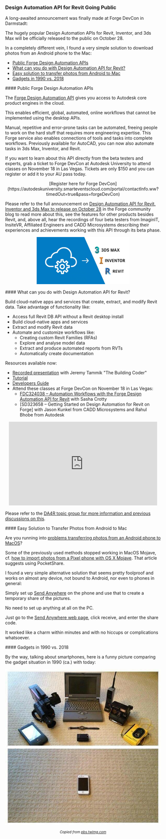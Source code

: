 <head>
<meta http-equiv="Content-Type" content="text/html; charset=utf-8">
<link rel="stylesheet" type="text/css" href="bc.css">
<script src="https://cdn.rawgit.com/google/code-prettify/master/loader/run_prettify.js" type="text/javascript"></script>
<script async src="https://platform.twitter.com/widgets.js" charset="utf-8"></script>
</head>

<!---

- Design Automation API for Revit, Inventor & 3ds Max to release on October 28
  https://forge.autodesk.com/blog/design-automation-api-revit-inventor-3ds-max-release-october-28

- are you running into problems transferring photos from an android phone to macos?
  https://duckduckgo.com/?q=problem+transferring+photos+from+an+android+phone+to+macos&atb=v180-1&ia=images
  some of the previous methods stopped working in mac os mojave, 
  cf. [how to import photos from a Pixel phone with OS X Mojave](https://macintoshhowto.com/phone/how-to-import-photos-from-a-pixel-phone-with-os-x-mojave.html).
  That article suggests using PocketShare. 
  I found a very simple alternative solution that seems pretty foolproof:
  simply set up [Send Anywhere](https://send-anywhere.com) on the phone and and use that to create a temporary share of the pictures.
  No need to set up anything at all on the PC.
  Just go to the web page, click receive, and enter the share code.
  It worked like a charm with no hiccups or complications whatsoever.

- 1990 vs. 2018
  https://pbs.twimg.com/media/EFzasMcXUAAVbIO.jpg
  https://pbs.twimg.com/media/EFzasMcXUAAVbIO.jpg
  img/smartphone_replaces_gadgets.jpg

twitter:

 in the #RevitAPI @AutodeskForge @AutodeskRevit #bim #DynamoBim #ForgeDevCon 

The hugely popular Design Automation APIs for Revit, Inventor, and 3ds Max will be officially released to the public on October 28.
In a completely different vein, I found a very simple solution to download photos from an Android phone to the Mac
&ndash; Public Forge Design Automation APIs
&ndash; What can you do with Design Automation API for Revit?
&ndash; Easy solution to transfer photos from Android to Mac
&ndash; Gadgets in 1990 vs. 2018...

linkedin:

#bim #DynamoBim #ForgeDevCon #Revit #API #IFC #SDK #AI #VisualStudio #Autodesk #AEC #adsk

the [Revit API discussion forum](http://forums.autodesk.com/t5/revit-api-forum/bd-p/160) thread

<p style="font-size: 80%; font-style:italic"></p>

-->

### Design Automation API for Revit Going Public

A long-awaited announcement was finally made at Forge DevCon in Darmstadt:

The hugely popular Design Automation APIs for Revit, Inventor, and 3ds Max will be officially released to the public on October 28.

In a completely different vein, I found a very simple solution to download photos from an Android phone to the Mac:

- [Public Forge Design Automation APIs](#2)
- [What can you do with Design Automation API for Revit?](#3)
- [Easy solution to transfer photos from Android to Mac](#4)
- [Gadgets in 1990 vs. 2018](#5)

####<a name="2"></a> Public Forge Design Automation APIs

The [Forge Design Automation API](https://forge.autodesk.com/en/docs/design-automation/v3/developers_guide/overview) gives
you access to Autodesk core product engines in the cloud.

This enables efficient, global, automated, online workflows that cannot be implemented using the desktop APIs.

Manual, repetitive and error-prone tasks can be automated, freeing people to work on the hard stuff that requires more engineering expertise. This Forge service also enables connections of tools and tasks into complete workflows. Previously available for AutoCAD, you can now also automate tasks in 3ds Max, Inventor, and Revit.

If you want to learn about this API directly from the beta testers and experts, grab a ticket to Forge DevCon at Autodesk University to attend classes on November 18 in Las Vegas. Tickets are only $150 and you can register or add it to your AU pass today.

<center>
[Register here for Forge DevCon](https://autodeskuniversity.smarteventscloud.com/portal/contactInfo.ww?timedOut=true&pass=forgeDevCon)
</center>

Please refer to the full announcement
on [Design Automation API for Revit, Inventor and 3ds Max to release on October 28](https://forge.autodesk.com/blog/design-automation-api-revit-inventor-3ds-max-release-october-28) in
the Forge community blog to read more about this, see the features for other products besides Revit, and, above all, hear the recordings of four beta testers from ImaginIT, InsiteVR, Affiliated Engineers and CADD Microsystems describing their experiences and achievements working with this API through its beta phase.

<center>
<img src="img/da4_3ds_i_r.jpg" alt="Design Automation API for 3DS, Inventor and Revit" width="300">
</center>


####<a name="3"></a> What can you do with Design Automation API for Revit?

Build cloud-native apps and services that create, extract, and modify Revit data. Take advantage of functionality like:

- Access full Revit DB API without a Revit desktop install
- Build cloud-native apps and services
- Extract and modify Revit data
- Automate and customize workflows like:
    - Creating custom Revit Families (RFAs)
    - Explore and analyse model data
    - Extract and produce automated reports from RVTs
    - Automatically create documentation

Resources available now:

- [Recorded presentation](https://youtu.be/eTZcr-Erzew) with Jeremy Tammik "The Building Coder"
- [Tutorial](https://forge.autodesk.com/en/docs/design-automation/v3/tutorials/revit)
- [Developers Guide](https://forge.autodesk.com/en/docs/design-automation/v3/developers_guide/overview)
- Attend these classes at Forge DevCon on November 18 in Las Vegas:
    - [FDC324038 &ndash; Automation Workflows with the Forge Design Automation API for Revit](https://autodeskuniversity.smarteventscloud.com/connect/sessionDetail.ww?SESSION_ID=324038) with Sasha Crotty
    - [SD323658 &ndash; Getting Started on Design Automation for Revit on Forge] with Jason Kunkel from CADD Microsystems and Rahul Bhobe from Autodesk

<center>
<iframe width="480" height="270" src="https://www.youtube.com/embed/eTZcr-Erzew" frameborder="0" allow="accelerometer; autoplay; encrypted-media; gyroscope; picture-in-picture" allowfullscreen></iframe>
</center>

Please refer to the [DA4R topic group for more information and previous discussions on this](https://thebuildingcoder.typepad.com/blog/about-the-author.html#5.55).


####<a name="4"></a> Easy Solution to Transfer Photos from Android to Mac

Are you running into [problems transferring photos from an Android phone to MacOS](https://duckduckgo.com/?q=problem+transferring+photos+from+an+android+phone+to+macos&atb=v180-1&ia=images)?

Some of the previously used methods stopped working in MacOS Mojave, 
cf. [how to import photos from a Pixel phone with OS X Mojave](https://macintoshhowto.com/phone/how-to-import-photos-from-a-pixel-phone-with-os-x-mojave.html).
That article suggests using PocketShare. 

I found a very simple alternative solution that seems pretty foolproof and works on almost any device, not bound to Android, nor even to phones in general:

Simply set up [Send Anywhere](https://send-anywhere.com) on the phone and use that to create a temporary share of the pictures.

No need to set up anything at all on the PC.

Just go to the [Send Anywhere web page](https://send-anywhere.com), click receive, and enter the share code.

It worked like a charm within minutes and with no hiccups or complications whatsoever.


####<a name="5"></a> Gadgets in 1990 vs. 2018

By the way, talking about smartphones, here is a funny picture comparing the gadget situation in 1990 (ca.) with today:

<center>
<img src="img/smartphone_replaces_gadgets.jpg" alt="Smartphone replaces gadgets" width="600">
<p style="font-size: 80%; font-style:italic">Copied from <a href="https://pbs.twimg.com/media/EFzasMcXUAAVbIO.jpg">pbs.twimg.com</a></p>
</center>

